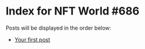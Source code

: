 # Index for NFT World #686
Posts will be displayed in the order below:

- [Your first post](./001-first.md)

